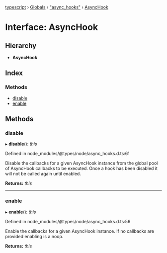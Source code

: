 [typescript](../README.md) › [Globals](../globals.md) › ["async_hooks"](../modules/_async_hooks_.md) › [AsyncHook](_async_hooks_.asynchook.md)

# Interface: AsyncHook

## Hierarchy

* **AsyncHook**

## Index

### Methods

* [disable](_async_hooks_.asynchook.md#disable)
* [enable](_async_hooks_.asynchook.md#enable)

## Methods

###  disable

▸ **disable**(): *this*

Defined in node_modules/@types/node/async_hooks.d.ts:61

Disable the callbacks for a given AsyncHook instance from the global pool of AsyncHook callbacks to be executed. Once a hook has been disabled it will not be called again until enabled.

**Returns:** *this*

___

###  enable

▸ **enable**(): *this*

Defined in node_modules/@types/node/async_hooks.d.ts:56

Enable the callbacks for a given AsyncHook instance. If no callbacks are provided enabling is a noop.

**Returns:** *this*
